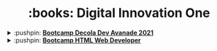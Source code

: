 <h1 align="center"> :books: Digital Innovation One </h1>

<details>
    <summary>:pushpin: <a href="https://github.com/fslaurafs/DIO-Bootcamps/tree/main/Bootcamp%20Decola%20Dev%20Avanade%202021"><strong>Bootcamp Decola Dev Avanade 2021</strong></a> </summary>
    <p>Decola Dev é uma combinação de jornada de aceleração e programa de estágio onde os talentos poderão fazer parte de um Bootcamp com mais de 80 horas de duração para se prepararem para o processo seletivo de estágio da Avanade, uma empresa global, joint venture da Microsoft e Accenture, que faz a tecnologia acontecer. <br>
    <a href="https://web.digitalinnovation.one/track/decola-dev-avanade-2021?tab=path">Acesse o bootcamp.</a> </p>
</details>

<details>
    <summary>:pushpin: <a href="https://github.com/fslaurafs/DIO-Bootcamps/tree/main/Bootcamp%20HTML%20Web%20Developer"><strong>Bootcamp HTML Web Developer</strong></a> </summary>
    <p>Aprenda a programar páginas de internet e desenvolver websites utilizando HTML, CSS e JavaScript para iniciar sua trajetória profissional em desenvolvimento web front-end. <br>
    <a href="https://web.digitalinnovation.one/track/html-web-developer?tab=path">Acesse o bootcamp.</a> </p>
</details>
